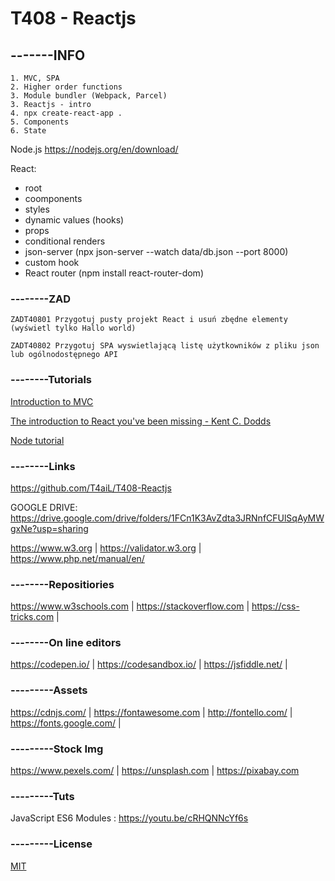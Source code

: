 # T408 - Reactjs
## -------INFO
```
1. MVC, SPA
2. Higher order functions
3. Module bundler (Webpack, Parcel)
3. Reactjs - intro
4. npx create-react-app .
5. Components
6. State
```

Node.js
https://nodejs.org/en/download/

React:
- root
- coomponents
- styles
- dynamic values (hooks)
- props
- conditional renders
- json-server (npx json-server --watch data/db.json --port 8000)
- custom hook
- React router (npm install react-router-dom)

### --------ZAD
```
ZADT40801 Przygotuj pusty projekt React i usuń zbędne elementy (wyświetl tylko Hallo world)

ZADT40802 Przygotuj SPA wyswietlającą listę użytkowników z pliku json lub ogólnodostępnego API

```
### --------Tutorials
[Introduction to MVC](https://www.codeproject.com/articles/848254/introduction-to-mvc-in-javascript)

[The introduction to React you've been missing - Kent C. Dodds](https://youtu.be/SAIdyBFHfVU)

[Node tutorial](https://www.tutorialspoint.com/nodejs/)

### --------Links
https://github.com/T4aiL/T408-Reactjs

GOOGLE DRIVE: https://drive.google.com/drive/folders/1FCn1K3AvZdta3JRNnfCFUlSqAyMWgxNe?usp=sharing

https://www.w3.org | https://validator.w3.org | https://www.php.net/manual/en/
### --------Repositiories
https://www.w3schools.com | https://stackoverflow.com | https://css-tricks.com |
### --------On line editors
https://codepen.io/ | https://codesandbox.io/ | https://jsfiddle.net/ |
### ---------Assets
https://cdnjs.com/ | https://fontawesome.com | http://fontello.com/ | https://fonts.google.com/ |
### ---------Stock Img
https://www.pexels.com/ | https://unsplash.com | https://pixabay.com
### ---------Tuts
JavaScript ES6 Modules : https://youtu.be/cRHQNNcYf6s
### ---------License
[MIT](https://choosealicense.com/licenses/mit/)
